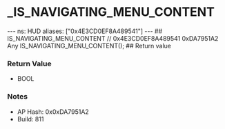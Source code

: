 # _IS_NAVIGATING_MENU_CONTENT

--- ns: HUD aliases: ["0x4E3CD0EF8A489541"] --- ## IS_NAVIGATING_MENU_CONTENT  // 0x4E3CD0EF8A489541 0xDA7951A2 Any IS_NAVIGATING_MENU_CONTENT();  ## Return value

### Return Value
* BOOL

### Notes
* AP Hash: 0x0xDA7951A2
* Build: 811


